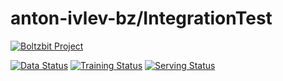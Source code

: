 # anton-ivlev-bz/IntegrationTest 

[![Boltzbit Project](https://img.shields.io/badge/Boltzbit-Project-blueviolet?style=for-the-badge)](https://demo.platform.boltzbit.com/test-user/anton-ivlev-bz/IntegrationTest)

[![Data Status](http://demo.platform.boltzbit.com/github-service/api/v1/cubes/status/data?repositoryOwnerPlusName=anton-ivlev-bz/IntegrationTest&token=PUBLIC)](https://demo.platform.boltzbit.com/test-user/anton-ivlev-bz/IntegrationTest?tab=Dataset)
[![Training Status](http://demo.platform.boltzbit.com/github-service/api/v1/cubes/status/train?repositoryOwnerPlusName=anton-ivlev-bz/IntegrationTest&token=PUBLIC)](https://demo.platform.boltzbit.com/test-user/anton-ivlev-bz/IntegrationTest?tab=Training)
[![Serving Status](http://demo.platform.boltzbit.com/github-service/api/v1/cubes/status/serving?repositoryOwnerPlusName=anton-ivlev-bz/IntegrationTest&token=PUBLIC)](https://demo.platform.boltzbit.com/test-user/anton-ivlev-bz/IntegrationTest?tab=Deployment)